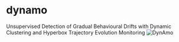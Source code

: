 # dynamo
Unsupervised Detection of Gradual Behavioural Drifts with Dynamic Clustering and Hyperbox Trajectory Evolution Monitoring
![DynAmo](/assets/dynamo.png?raw=true "DynAmo workflow")
